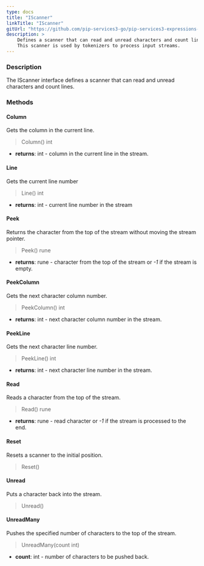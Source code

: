 ```yaml
---
type: docs
title: "IScanner"
linkTitle: "IScanner"
gitUrl: "https://github.com/pip-services3-go/pip-services3-expressions-go"
description: > 
    Defines a scanner that can read and unread characters and count lines.
    This scanner is used by tokenizers to process input streams.
---
```


### Description

The IScanner interface defines a scanner that can read and unread characters and count lines.


### Methods

#### Сolumn
Gets the column in the current line.

> Column() int

- **returns**: int - column in the current line in the stream.

#### Line
Gets the current line number

> Line() int

- **returns**: int - current line number in the stream


#### Peek
Returns the character from the top of the stream without moving the stream pointer.

> Peek() rune

- **returns**: rune - character from the top of the stream or *-1* if the stream is empty.


#### PeekColumn
Gets the next character column number.

> PeekColumn() int

- **returns**: int - next character column number in the stream.


#### PeekLine
Gets the next character line number.

> PeekLine() int

- **returns**: int - next character line number in the stream.

#### Read
Reads a character from the top of the stream.

> Read() rune

- **returns**: rune - read character or *-1* if the stream is processed to the end.

#### Reset
Resets a scanner to the initial position.

> Reset() 


#### Unread
Puts a character back into the stream.

> Unread()

#### UnreadMany
Pushes the specified number of characters to the top of the stream.
> UnreadMany(count int)

- **count**: int - number of characters to be pushed back.
